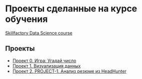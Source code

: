 # Проекты сделанные на курсе обучения 
[Skillfactory Data Science course](https://skillfactory.ru/data-scientist)

## Проекты

* [Проект 0. Игра: Угадай число](https://github.com/maikl58/skillfactoryDS_training/tree/main/game)
* [Проект 1. Визуализация данных](https://github.com/maikl58/skillfactoryDS_training/tree/main/graphs)
* [Проект 2. PROJECT-1. Анализ резюме из HeadHunter](https://github.com/maikl58/skillfactoryDS_training/tree/main/Project-1)
